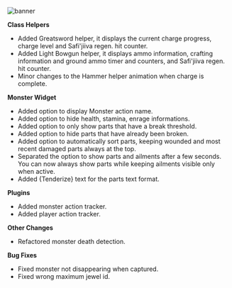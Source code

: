 ﻿![banner](https://cdn.discordapp.com/attachments/402557384209203200/771860106048176158/update10398.png)

**Class Helpers**

- Added Greatsword helper, it displays the current charge progress, charge level and Safi'jiiva regen. hit counter.
- Added Light Bowgun helper, it displays ammo information, crafting information and ground ammo timer and counters, and Safi'jiiva regen. hit counter.
- Minor changes to the Hammer helper animation when charge is complete.

**Monster Widget**

- Added option to display Monster action name.
- Added option to hide health, stamina, enrage informations.
- Added option to only show parts that have a break threshold.
- Added option to hide parts that have already been broken.
- Added option to automatically sort parts, keeping wounded and most recent damaged parts always at the top.
- Separated the option to show parts and ailments after a few seconds. You can now always show parts while keeping ailments visible only when active.
- Added {Tenderize} text for the parts text format.

**Plugins**

- Added monster action tracker.
- Added player action tracker.

**Other Changes**

- Refactored monster death detection.

**Bug Fixes**

- Fixed monster not disappearing when captured.
- Fixed wrong maximum jewel id.
